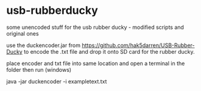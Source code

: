 # usb-rubberducky
some unencoded stuff for the usb rubber ducky - modified scripts and original ones

use the duckencoder.jar from https://github.com/hak5darren/USB-Rubber-Ducky to encode the .txt file and drop it onto SD card for the rubber ducky.

place encoder and txt file into same location and open a terminal in the folder then run (windows)

java -jar duckencoder -i exampletext.txt
